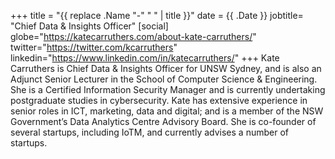 +++
title = "{{ replace .Name "-" " " | title }}"
date = {{ .Date }}
jobtitle= "Chief Data & Insights Officer"
[social]
globe="https://katecarruthers.com/about-kate-carruthers/"
twitter="https://twitter.com/kcarruthers"
linkedin="https://www.linkedin.com/in/katecarruthers/"
+++
Kate Carruthers is Chief Data & Insights Officer for UNSW Sydney, and is also an Adjunct Senior Lecturer in the School of Computer Science & Engineering. She is a Certified Information Security Manager and is currently undertaking postgraduate studies in cybersecurity. Kate has extensive experience in senior roles in ICT, marketing, data and digital; and is a member of the NSW Government’s Data Analytics Centre Advisory Board. She is co-founder of several startups, including IoTM, and currently advises a number of startups.